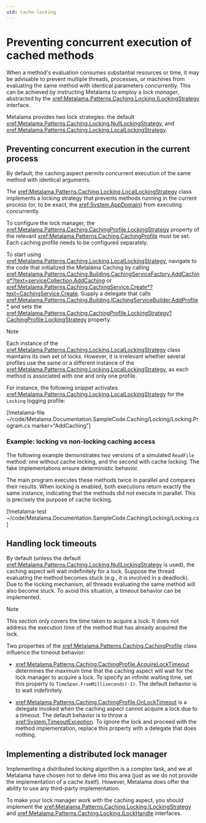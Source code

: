 ```yaml
---
uid: cache-locking
---
```

# Preventing concurrent execution of cached methods

When a method's evaluation consumes substantial resources or time, it may be advisable to prevent multiple threads, processes, or machines from evaluating the same method with identical parameters concurrently. This can be achieved by instructing Metalama to employ a _lock manager_, abstracted by the <xref:Metalama.Patterns.Caching.Locking.ILockingStrategy> interface.

Metalama provides two lock strategies: the default <xref:Metalama.Patterns.Caching.Locking.NullLockingStrategy>, and <xref:Metalama.Patterns.Caching.Locking.LocalLockingStrategy>.

## Preventing concurrent execution in the current process

By default, the caching aspect permits concurrent execution of the same method with identical arguments.

The <xref:Metalama.Patterns.Caching.Locking.LocalLockingStrategy> class implements a locking strategy that prevents methods running in the current process (or, to be exact, the <xref:System.AppDomain>) from executing concurrently.

To configure the lock manager, the <xref:Metalama.Patterns.Caching.CachingProfile.LockingStrategy> property of the relevant <xref:Metalama.Patterns.Caching.CachingProfile> must be set. Each caching profile needs to be configured separately.

To start using <xref:Metalama.Patterns.Caching.Locking.LocalLockingStrategy>, navigate to the code that initialized the Metalama Caching by calling <xref:Metalama.Patterns.Caching.Building.CachingServiceFactory.AddCaching*?text=serviceCollection.AddCaching> or <xref:Metalama.Patterns.Caching.CachingService.Create*?text=CachingService.Create>. Supply a delegate that calls <xref:Metalama.Patterns.Caching.Building.ICachingServiceBuilder.AddProfile*> and sets the <xref:Metalama.Patterns.Caching.CachingProfile.LockingStrategy?CachingProfile.LockingStrategy> property.

> [!NOTE]
> Each instance of the <xref:Metalama.Patterns.Caching.Locking.LocalLockingStrategy> class maintains its own set of locks. However, it is irrelevant whether several profiles use the same or a different instance of the <xref:Metalama.Patterns.Caching.Locking.LocalLockingStrategy>, as each method is associated with one and only one profile.

For instance, the following snippet activates <xref:Metalama.Patterns.Caching.Locking.LocalLockingStrategy> for the `Locking` logging profile:

[!metalama-file ~/code/Metalama.Documentation.SampleCode.Caching/Locking/Locking.Program.cs marker="AddCaching"]

### Example: locking vs non-locking caching access

The following example demonstrates two versions of a simulated `ReadFile` method: one without cache locking, and the second with cache locking. The fake implementations ensure deterministic behavior.

The main program executes these methods twice in parallel and compares their results. When locking is enabled, both executions return exactly the same instance, indicating that the methods did _not_ execute in parallel. This is precisely the purpose of cache locking.

[!metalama-test ~/code/Metalama.Documentation.SampleCode.Caching/Locking/Locking.cs]

## Handling lock timeouts

By default (unless the default <xref:Metalama.Patterns.Caching.Locking.NullLockingStrategy> is used), the caching aspect will wait indefinitely for a lock. Suppose the thread evaluating the method becomes stuck (e.g., it is involved in a deadlock). Due to the locking mechanism, all threads evaluating the same method will also become stuck. To avoid this situation, a timeout behavior can be implemented.

> [!NOTE]
> This section only covers the time taken to acquire a lock. It does not address the execution time of the method that has already acquired the lock.

Two properties of the <xref:Metalama.Patterns.Caching.CachingProfile> class influence the timeout behavior:

* <xref:Metalama.Patterns.Caching.CachingProfile.AcquireLockTimeout> determines the maximum time that the caching aspect will wait for the lock manager to acquire a lock. To specify an infinite waiting time, set this property to `TimeSpan.FromMilliseconds(-1)`. The default behavior is to wait indefinitely.

* <xref:Metalama.Patterns.Caching.CachingProfile.OnLockTimeout> is a delegate invoked when the caching aspect cannot acquire a lock due to a timeout. The default behavior is to throw a <xref:System.TimeoutException>. To ignore the lock and proceed with the method implementation, replace this property with a delegate that does nothing.

## Implementing a distributed lock manager

Implementing a distributed locking algorithm is a complex task, and we at Metalama have chosen not to delve into this area (just as we do not provide the implementation of a cache itself). However, Metalama does offer the ability to use any third-party implementation.

To make your lock manager work with the caching aspect, you should implement the <xref:Metalama.Patterns.Caching.Locking.ILockingStrategy> and <xref:Metalama.Patterns.Caching.Locking.ILockHandle> interfaces.
